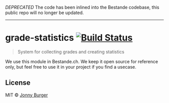 *DEPRECATED* The code has been inlined into the Bestande codebase, this public repo will no longer be updated.


------

# grade-statistics [![Build Status](https://travis-ci.org/JonnyBurger/grade-statistics.svg?branch=master)](https://travis-ci.org/JonnyBurger/grade-statistics)

> System for collecting grades and creating statistics

We use this module in Bestande.ch. We keep it open source for reference only, but feel free to use it in your project if you find a usecase.

## License

MIT © [Jonny Burger](http://jonny.io)
